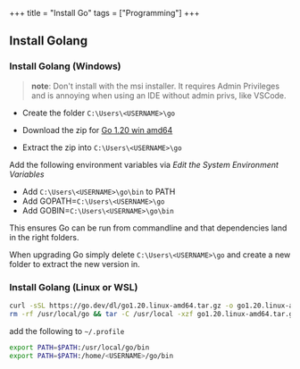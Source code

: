 +++
title = "Install Go"
tags = ["Programming"]
+++

## Install Golang

### Install Golang (Windows)

> **note**: Don't install with the msi installer. It requires Admin Privileges and is annoying when using an IDE without admin privs, like VSCode.

- Create the folder `C:\Users\<USERNAME>\go`

- Download the zip for [Go 1.20 win amd64](https://go.dev/dl/go1.20.windows-amd64.zip)

- Extract the zip into `C:\Users\<USERNAME>\go`

Add the following environment variables via _Edit the System Environment Variables_

- Add `C:\Users\<USERNAME>\go\bin` to PATH
- Add GOPATH=`C:\Users\<USERNAME>\go`
- Add GOBIN=`C:\Users\<USERNAME>\go\bin`

This ensures Go can be run from commandline and that dependencies land in the right folders.

When upgrading Go simply delete `C:\Users\<USERNAME>\go` and create a new folder to extract the new version in.

### Install Golang (Linux or WSL)

```sh
curl -sSL https://go.dev/dl/go1.20.linux-amd64.tar.gz -o go1.20.linux-amd64.tar.gz
rm -rf /usr/local/go && tar -C /usr/local -xzf go1.20.linux-amd64.tar.gz
```

add the following to `~/.profile`

```sh
export PATH=$PATH:/usr/local/go/bin
export PATH=$PATH:/home/<USERNAME>/go/bin
```

